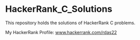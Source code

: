 # HackerRank_C_Solutions
This repository holds the solutions of HackerRank C problems.

My HackerRank Profile: www.hackerrank.com/rdas22
